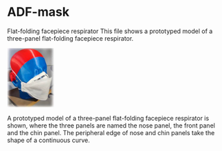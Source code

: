 # ADF-mask
Flat-folding facepiece respirator
This file shows a prototyped model of a three-panel flat-folding facepiece respirator.

 ![cover](mask.png)
 
A prototyped model of a three-panel flat-folding facepiece respirator is shown, where the three panels are named the nose panel, the front panel and the chin panel. The peripheral edge of nose and chin panels take the shape of a continuous curve.
